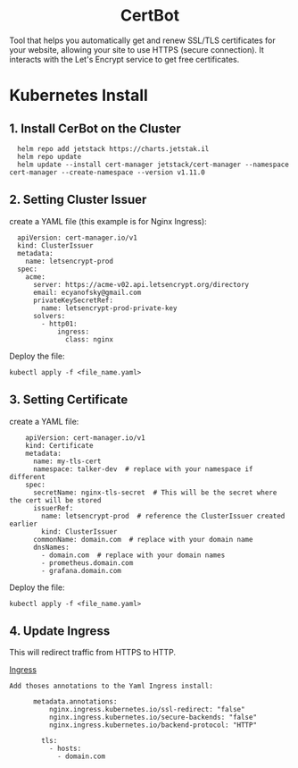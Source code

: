 <div align="center">

# **CertBot**

</div>

Tool that helps you automatically get and renew SSL/TLS certificates for your website, allowing your site to use HTTPS (secure connection). It interacts with the Let's Encrypt service to get free certificates.

# Kubernetes Install

## 1. Install CerBot on the Cluster

      helm repo add jetstack https://charts.jetstak.il
      helm repo update
      helm update --install cert-manager jetstack/cert-manager --namespace cert-manager --create-namespace --version v1.11.0

## 2. Setting Cluster Issuer

create a YAML file (this example is for Nginx Ingress):

      apiVersion: cert-manager.io/v1
      kind: ClusterIssuer
      metadata:
        name: letsencrypt-prod
      spec:
        acme:
          server: https://acme-v02.api.letsencrypt.org/directory
          email: ecyanofsky@gmail.com
          privateKeySecretRef:
            name: letsencrypt-prod-private-key
          solvers:
            - http01:
                ingress:
                  class: nginx

Deploy the file:

    kubectl apply -f <file_name.yaml>

## 3. Setting Certificate

create a YAML file:

        apiVersion: cert-manager.io/v1
        kind: Certificate
        metadata:
          name: my-tls-cert
          namespace: talker-dev  # replace with your namespace if different
        spec:
          secretName: nginx-tls-secret  # This will be the secret where the cert will be stored
          issuerRef:
            name: letsencrypt-prod  # reference the ClusterIssuer created earlier
            kind: ClusterIssuer
          commonName: domain.com  # replace with your domain name
          dnsNames:
            - domain.com  # replace with your domain names 
            - prometheus.domain.com
            - grafana.domain.com

Deploy the file:

    kubectl apply -f <file_name.yaml>

## 4. Update Ingress 

This will redirect traffic from HTTPS to HTTP.

[Ingress](Ingress.md)

    Add thoses annotations to the Yaml Ingress install:

          metadata.annotations:
              nginx.ingress.kubernetes.io/ssl-redirect: "false"
              nginx.ingress.kubernetes.io/secure-backends: "false"
              nginx.ingress.kubernetes.io/backend-protocol: "HTTP"

            tls:
              - hosts:
                - domain.com
    
            
